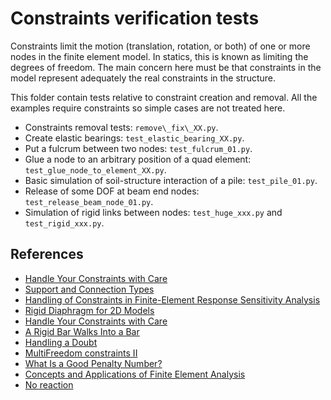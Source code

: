 # Constraints verification tests
Constraints limit the motion (translation, rotation, or both) of one or more nodes in the finite element model. In statics, this is known as limiting the degrees of freedom. The main concern here must be that constraints in the model represent adequately the real constraints in the structure.

This folder contain tests relative to constraint creation and removal. All the examples require constraints so simple cases are not treated here.

+ Constraints removal tests: `remove\_fix\_XX.py`.
+ Create elastic bearings: `test_elastic_bearing_XX.py`.
+ Put a fulcrum between two nodes: `test_fulcrum_01.py`.
+ Glue a node to an arbitrary position of a quad element: `test_glue_node_to_element_XX.py`.
+ Basic simulation of soil-structure interaction of a pile: `test_pile_01.py`.
+ Release of some DOF at beam end nodes: `test_release_beam_node_01.py`.
+ Simulation of rigid links between nodes: `test_huge_xxx.py` and `test_rigid_xxx.py`.

## References
 - [Handle Your Constraints with Care](https://portwooddigital.com/2020/06/05/handle-your-constraints-with-care/)
 - [Support and Connection Types](https://web.mit.edu/4.441/1_lectures/1_lecture13/1_lecture13.html)
 - [Handling of Constraints in Finite-Element Response Sensitivity Analysis](http://jaguar.ucsd.edu/sensitivity/Gu_2009_b.pdf)
 - [Rigid Diaphragm for 2D Models](https://portwooddigital.com/2022/11/05/rigid-diaphragm-for-2d-models/)
 - [Handle Your Constraints with Care](https://portwooddigital.com/2020/06/05/handle-your-constraints-with-care/)
 - [A Rigid Bar Walks Into a Bar](https://portwooddigital.com/2023/04/02/a-rigid-bar-walks-into-a-bar/)
- [Handling a Doubt](https://portwooddigital.com/2023/11/09/handling-a-doubt/)
- [MultiFreedom constraints II](https://quickfem.com/wp-content/uploads/IFEM.Ch09.pdf)
- [What Is a Good Penalty Number?](https://portwooddigital.com/2023/11/29/what-is-a-good-penalty-number/)
 - [Concepts and Applications of Finite Element Analysis](https://books.google.es/books/about/Concepts_and_Applications_of_Finite_Elem.html?id=b8seAQAAIAAJ&redir_esc=y)
 - [No reaction](https://portwooddigital.com/2024/11/20/no-reaction/)
